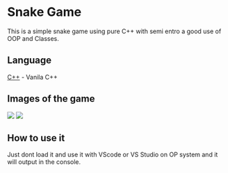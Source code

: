 # Snake Game
This is a simple snake game using pure C++ with semi entro a good use of OOP and Classes.

## Language
[C++](https://cplusplus.com/) - Vanila C++

## Images of the game
<img src="https://github.com/Goblo7/Snake-Game-v1.3/blob/c876927f774c89d32a5293c3e5e05dfae68806af/Snake%20Game%20%20v1.3/images/Intro.png">

<img src="https://github.com/Goblo7/Snake-Game-v1.3/blob/c876927f774c89d32a5293c3e5e05dfae68806af/Snake%20Game%20%20v1.3/images/in-Game.png">

## How to use it
Just dont load it and use it with VScode or VS Studio on OP system and it will output in the console.